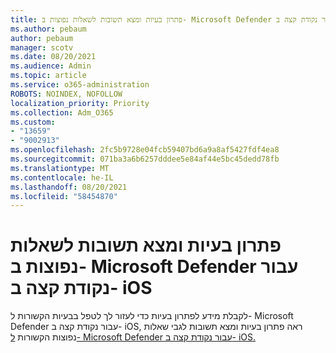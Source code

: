 ```yaml
---
title: פתרון בעיות ומצא תשובות לשאלות נפוצות ב- Microsoft Defender עבור נקודת קצה ב- iOS
ms.author: pebaum
author: pebaum
manager: scotv
ms.date: 08/20/2021
ms.audience: Admin
ms.topic: article
ms.service: o365-administration
ROBOTS: NOINDEX, NOFOLLOW
localization_priority: Priority
ms.collection: Adm_O365
ms.custom:
- "13659"
- "9002913"
ms.openlocfilehash: 2fc5b9728e04fcb59407bd6a9a8af5427fdf4ea8
ms.sourcegitcommit: 071ba3a6b6257dddee5e84af44e5bc45dedd78fb
ms.translationtype: MT
ms.contentlocale: he-IL
ms.lasthandoff: 08/20/2021
ms.locfileid: "58454870"
---
```

# <a name="troubleshoot-issues-and-find-answers-to-faqs-on-microsoft-defender-for-endpoint-on-ios"></a>פתרון בעיות ומצא תשובות לשאלות נפוצות ב- Microsoft Defender עבור נקודת קצה ב- iOS

לקבלת מידע לפתרון בעיות כדי לעזור לך לטפל בבעיות הקשורות ל- Microsoft Defender עבור נקודת קצה ב- iOS, ראה פתרון בעיות ומצא תשובות לגבי שאלות נפוצות הקשורות [ל- Microsoft Defender עבור נקודת קצה ב- iOS.](https://docs.microsoft.com/microsoft-365/security/defender-endpoint/ios-troubleshoot)
